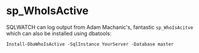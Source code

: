# sp\_WhoIsActive

SQLWATCH can log output from Adam Machanic's, fantastic `sp_WhoIsAcitve` which can also be installed using dbatools:

`Install-DbaWhoIsActive -SqlInstance YourServer -Database master`

